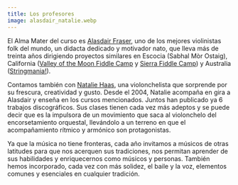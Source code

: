 ```yaml
---
title: Los profesores
image: alasdair_natalie.webp
---
```


El Alma Mater del curso es [Alasdair Fraser](https://www.alasdairfraser.com/), uno de los mejores violinistas folk del mundo, un didacta dedicado y motivador nato, que lleva más de treinta años dirigiendo proyectos similares en Escocia (Sabhal Mòr Ostaig), California ([Valley of the Moon Fiddle Camp](http://www.valleyofthemoon.org/) y [Sierra Fiddle Camp](http://www.sierrafiddlecamp.org/)) y Australia ([Stringmania!](https://www.stringmaniacamp.com/)).

Contamos también con [Natalie Haas](https://www.nataliehaas.com/), una violonchelista que sorprende por su frescura, creatividad y gusto. Desde el 2004, Natalie acompaña en gira a Alasdair y enseña en los cursos mencionados. Juntos han publicado ya 6 trabajos discográficos. Sus clases tienen cada vez más adeptos y se puede decir que es la impulsora de un movimiento que saca al violonchelo del encorsetamiento orquestal, llevándolo a un terreno en que el acompañamiento rítmico y armónico son protagonistas.

Ya que la música no tiene fronteras, cada año invitamos a músicos de otras latitudes para que nos acerquen sus tradiciones, nos permitan aprender de sus habilidades y enriquecernos como músicos y personas. También hemos incorporado, cada vez con más solidez, el baile y la voz, elementos comunes y esenciales en cualquier tradición.
